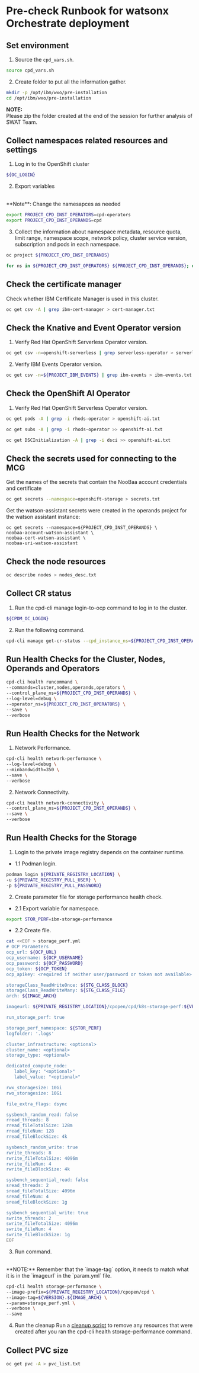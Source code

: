 # Pre-check Runbook for watsonx Orchestrate deployment

## Set environment
1. Source the `cpd_vars.sh`.

```bash
source cpd_vars.sh
```

2. Create folder to put all the information gather.

```bash
mkdir -p /opt/ibm/wxo/pre-installation
cd /opt/ibm/wxo/pre-installation
```

**NOTE:**
<br>Please zip the folder created at the end of the session for further analysis of SWAT Team.

## Collect namespaces related resources and settings

1. Log in to the OpenShift cluster

```bash
${OC_LOGIN}
```

2. Export variables
<br>
**Note**: Change the namesapces as needed

```bash
export PROJECT_CPD_INST_OPERATORS=cpd-operators        
export PROJECT_CPD_INST_OPERANDS=cpd
```

3. Collect the information about namespace metadata, resource quota, limit range, namespace scope, network policy, cluster service version, subscription and pods in each namespace.

```bash
oc project ${PROJECT_CPD_INST_OPERANDS}
```

```bash
for ns in ${PROJECT_CPD_INST_OPERATORS} ${PROJECT_CPD_INST_OPERANDS}; do echo "==== Namespace:  $ns ====" ; oc get project $ns -o yaml > project-$ns.yaml;oc get ResourceQuota -o yaml -n $ns > quota-$ns.yaml;oc get LimitRange -o yaml -n $ns > limitrange-$ns.yaml;oc get NetworkPolicy -o yaml -n $ns > networkpolicy-$ns.yaml; oc get pods -n $ns > pod-list-$ns.txt;done
```

## Check the certificate manager
Check whether IBM Certificate Manager is used in this cluster.

```bash
oc get csv -A | grep ibm-cert-manager > cert-manager.txt
```

## Check the Knative and Event Operator version

1. Verify Red Hat OpenShift Serverless Operator version.

```bash
oc get csv -n=openshift-serverless | grep serverless-operator > serverless-operator.txt
```

2. Verify IBM Events Operator version.

```bash
oc get csv -n=${PROJECT_IBM_EVENTS} | grep ibm-events > ibm-events.txt
```

## Check the OpenShift AI Operator

1. Verify Red Hat OpenShift Serverless Operator version.

```bash
oc get pods -A | grep -i rhods-operator > openshift-ai.txt
```

```bash
oc get subs -A | grep -i rhods-operator >> openshift-ai.txt
```

```bash
oc get DSCInitialization -A | grep -i dsci >> openshift-ai.txt
```

## Check the secrets used for connecting to the MCG
Get the names of the secrets that contain the NooBaa account credentials and certificate

```bash
oc get secrets --namespace=openshift-storage > secrets.txt
```

Get the watson-assistant secrets were created in the operands project for the watson assistant instance:
```
oc get secrets --namespace=${PROJECT_CPD_INST_OPERANDS} \
noobaa-account-watson-assistant \
noobaa-cert-watson-assistant \
noobaa-uri-watson-assistant
```

## Check the node resources

```bash
oc describe nodes > nodes_desc.txt
```

## Collect CR status

1. Run the cpd-cli manage login-to-ocp command to log in to the cluster.

```bash
${CPDM_OC_LOGIN}
```

2. Run the following command.

```bash
cpd-cli manage get-cr-status --cpd_instance_ns=${PROJECT_CPD_INST_OPERANDS} > cr_status.txt
```

## Run Health Checks for the Cluster, Nodes, Operands and Operators

```bash
cpd-cli health runcommand \
--commands=cluster,nodes,operands,operators \
--control_plane_ns=${PROJECT_CPD_INST_OPERANDS} \
--log-level=debug \
--operator_ns=${PROJECT_CPD_INST_OPERATORS} \
--save \
--verbose
```

## Run Health Checks for the Network
1. Network Performance.

```bash
cpd-cli health network-performance \
--log-level=debug \
--minbandwidth=350 \
--save \
--verbose
```

2. Network Connectivity.

```bash
cpd-cli health network-connectivity \
--control_plane_ns=${PROJECT_CPD_INST_OPERANDS} \
--save \
--verbose
```
## Run Health Checks for the Storage

1. Login to the private image registry depends on the container runtime.

* 1.1 Podman login.

```bash
podman login ${PRIVATE_REGISTRY_LOCATION} \
-u ${PRIVATE_REGISTRY_PULL_USER} \
-p ${PRIVATE_REGISTRY_PULL_PASSWORD}
```

2. Create parameter file for storage performance health check.

* 2.1 Export variable for namespace.

```bash
export STOR_PERF=ibm-storage-performance
```

* 2.2 Create file.

```bash
cat <<EOF > storage_perf.yml
# OCP Parameters
ocp_url: ${OCP_URL}
ocp_username: ${OCP_USERNAME}
ocp_password: ${OCP_PASSWORD}
ocp_token: ${OCP_TOKEN}
ocp_apikey: <required if neither user/password or token not available>

storageClass_ReadWriteOnce: ${STG_CLASS_BLOCK}
storageClass_ReadWriteMany: ${STG_CLASS_FILE}
arch: ${IMAGE_ARCH}

imageurl: ${PRIVATE_REGISTRY_LOCATION}/cpopen/cpd/k8s-storage-perf:${VERSION}.${IMAGE_ARCH}

run_storage_perf: true

storage_perf_namespace: ${STOR_PERF}
logfolder: '.logs'

cluster_infrastructure: <optional>
cluster_name: <optional>
storage_type: <optional>

dedicated_compute_node:
   label_key: "<optional>"
   label_value: "<optional>"

rwx_storagesize: 10Gi
rwo_storagesize: 10Gi

file_extra_flags: dsync

sysbench_random_read: false
rread_threads: 8
rread_fileTotalSize: 128m
rread_fileNum: 128
rread_fileBlockSize: 4k

sysbench_random_write: true
rwrite_threads: 8
rwrite_fileTotalSize: 4096m
rwrite_fileNum: 4
rwrite_fileBlockSize: 4k

sysbench_sequential_read: false
sread_threads: 2
sread_fileTotalSize: 4096m
sread_fileNum: 4
sread_fileBlockSize: 1g

sysbench_sequential_write: true
swrite_threads: 2
swrite_fileTotalSize: 4096m
swrite_fileNum: 4
swrite_fileBlockSize: 1g
EOF
```

3. Run command.
<br>
**NOTE:**
Remember that the `image-tag` option, it needs to match what it is in the `imageurl` in the `param.yml` file.

```bash
cpd-cli health storage-performance \
--image-prefix=${PRIVATE_REGISTRY_LOCATION}/cpopen/cpd \
--image-tag=${VERSION}.${IMAGE_ARCH} \
--param=storage_perf.yml \
--verbose \
--save
```
4. Run the cleanup
Run a [cleanup script](https://www.ibm.com/docs/en/software-hub/5.1.x?topic=health-storage-performance#health-storage-perf__cleanup__title__1) to remove any resources that were created after you ran the cpd-cli health storage-performance command. 

## Collect PVC size

```bash
oc get pvc -A > pvc_list.txt
```
